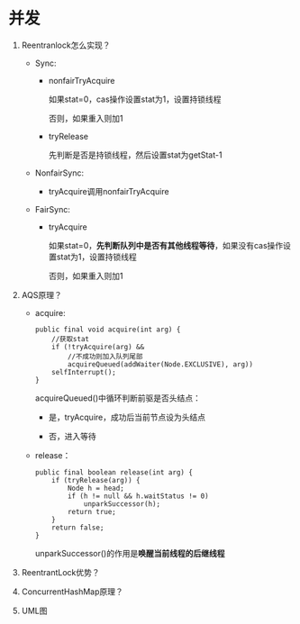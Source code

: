 # 并发
1. Reentranlock怎么实现？

    - Sync:

        - nonfairTryAcquire

            如果stat=0，cas操作设置stat为1，设置持锁线程
        
            否则，如果重入则加1

        - tryRelease

            先判断是否是持锁线程，然后设置stat为getStat-1

    - NonfairSync:

        - tryAcquire调用nonfairTryAcquire
    - FairSync:

        - tryAcquire
        
            如果stat=0，**先判断队列中是否有其他线程等待**，如果没有cas操作设置stat为1，设置持锁线程
        
            否则，如果重入则加1


2. AQS原理？

    - acquire:

        ```
        public final void acquire(int arg) {
            //获取stat
            if (!tryAcquire(arg) &&
                //不成功则加入队列尾部
                acquireQueued(addWaiter(Node.EXCLUSIVE), arg))
            selfInterrupt();
        }
        ```
        acquireQueued()中循环判断前驱是否头结点：
        
        - 是，tryAcquire，成功后当前节点设为头结点
        
        - 否，进入等待
    - release：
        ```
        public final boolean release(int arg) {
            if (tryRelease(arg)) {
                Node h = head;
                if (h != null && h.waitStatus != 0)
                    unparkSuccessor(h);
                return true;
            }
            return false;
        }
        ```
      unparkSuccessor()的作用是**唤醒当前线程的后继线程**

3. ReentrantLock优势？

4. ConcurrentHashMap原理？

5. UML图
